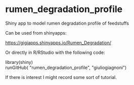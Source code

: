 # rumen_degradation_profile
Shiny app to model rumen degradation profile of feedstuffs

Can be used from shinyapps:

https://gigiapps.shinyapps.io/Rumen_Degradation/

Or directly in R/RStudio with the following code:

library(shiny)  
runGitHub( "rumen_degradation_profile", "giuliogiagnoni")


If there is interest I might record some sort of tutorial.
